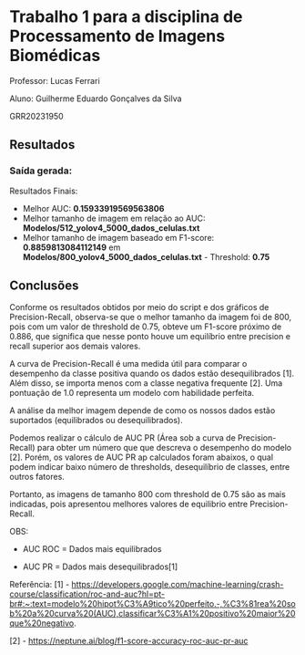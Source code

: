 
# Trabalho 1 para a disciplina de Processamento de Imagens Biomédicas

Professor: Lucas Ferrari

Aluno: Guilherme Eduardo Gonçalves da Silva

GRR20231950

## Resultados

### Saída gerada:
Resultados Finais:

- Melhor AUC: **0.15933919569563806**
- Melhor tamanho de imagem em relação ao AUC: **Modelos/512_yolov4_5000_dados_celulas.txt**
- Melhor tamanho de imagem baseado em F1-score: **0.8859813084112149** em **Modelos/800_yolov4_5000_dados_celulas.txt** - Threshold: **0.75**

## Conclusões

Conforme os resultados obtidos por meio do script e dos gráficos de Precision-Recall, observa-se que o melhor tamanho da imagem foi de 800, pois com um valor de threshold de 0.75, obteve um F1-score próximo de 0.886, que significa que nesse ponto houve um equilíbrio entre precision e recall superior aos demais valores.

A curva de Precision-Recall é uma medida útil para comparar o desempenho da classe positiva quando os dados estão desequilibrados [1]. Além disso, se importa menos com a classe negativa frequente [2]. Uma pontuação de 1.0 representa um modelo com habilidade perfeita.

A análise da melhor imagem depende de como os nossos dados estão suportados (equilibrados ou desequilibrados).

Podemos realizar o cálculo de AUC PR (Área sob a curva de Precision-Recall) para obter um número que que descreva o desempenho do modelo [2]. Porém, os valores de AUC PR ap calculados foram abaixos, o qual podem indicar baixo número de thresholds, desequilíbrio de classes, entre outros fatores.

Portanto, as imagens de tamanho 800 com threshold de 0.75 são as mais indicadas, pois apresentou melhores valores de equilibrio entre Precision-Recall.

OBS: 

- AUC ROC = Dados mais equilibrados

- AUC PR = Dados mais desequilibrados[1]



Referência:
[1] - https://developers.google.com/machine-learning/crash-course/classification/roc-and-auc?hl=pt-br#:~:text=modelo%20hipot%C3%A9tico%20perfeito.-,%C3%81rea%20sob%20a%20curva%20(AUC),classificar%C3%A1%20positivo%20maior%20que%20negativo.

[2] - https://neptune.ai/blog/f1-score-accuracy-roc-auc-pr-auc